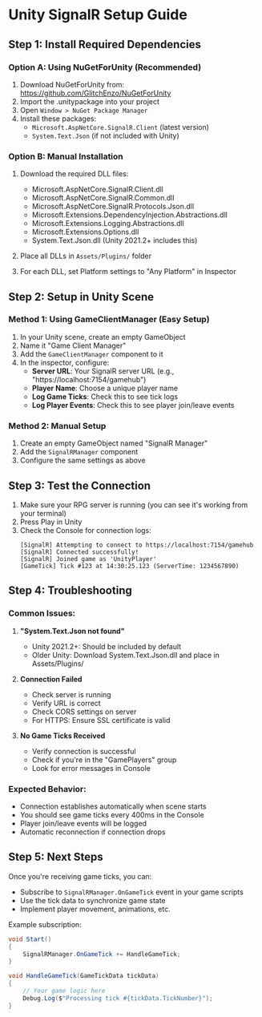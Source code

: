 # Unity SignalR Setup Guide

## Step 1: Install Required Dependencies

### Option A: Using NuGetForUnity (Recommended)
1. Download NuGetForUnity from: https://github.com/GlitchEnzo/NuGetForUnity
2. Import the .unitypackage into your project
3. Open `Window > NuGet Package Manager`
4. Install these packages:
   - `Microsoft.AspNetCore.SignalR.Client` (latest version)
   - `System.Text.Json` (if not included with Unity)

### Option B: Manual Installation
1. Download the required DLL files:
   - Microsoft.AspNetCore.SignalR.Client.dll
   - Microsoft.AspNetCore.SignalR.Common.dll
   - Microsoft.AspNetCore.SignalR.Protocols.Json.dll
   - Microsoft.Extensions.DependencyInjection.Abstractions.dll
   - Microsoft.Extensions.Logging.Abstractions.dll
   - Microsoft.Extensions.Options.dll
   - System.Text.Json.dll (Unity 2021.2+ includes this)

2. Place all DLLs in `Assets/Plugins/` folder
3. For each DLL, set Platform settings to "Any Platform" in Inspector

## Step 2: Setup in Unity Scene

### Method 1: Using GameClientManager (Easy Setup)
1. In your Unity scene, create an empty GameObject
2. Name it "Game Client Manager"
3. Add the `GameClientManager` component to it
4. In the inspector, configure:
   - **Server URL**: Your SignalR server URL (e.g., "https://localhost:7154/gamehub")
   - **Player Name**: Choose a unique player name
   - **Log Game Ticks**: Check this to see tick logs
   - **Log Player Events**: Check this to see player join/leave events

### Method 2: Manual Setup
1. Create an empty GameObject named "SignalR Manager"
2. Add the `SignalRManager` component
3. Configure the same settings as above

## Step 3: Test the Connection

1. Make sure your RPG server is running (you can see it's working from your terminal)
2. Press Play in Unity
3. Check the Console for connection logs:
   ```
   [SignalR] Attempting to connect to https://localhost:7154/gamehub
   [SignalR] Connected successfully!
   [SignalR] Joined game as 'UnityPlayer'
   [GameTick] Tick #123 at 14:30:25.123 (ServerTime: 1234567890)
   ```

## Step 4: Troubleshooting

### Common Issues:

1. **"System.Text.Json not found"**
   - Unity 2021.2+: Should be included by default
   - Older Unity: Download System.Text.Json.dll and place in Assets/Plugins/

2. **Connection Failed**
   - Check server is running
   - Verify URL is correct
   - Check CORS settings on server
   - For HTTPS: Ensure SSL certificate is valid

3. **No Game Ticks Received**
   - Verify connection is successful
   - Check if you're in the "GamePlayers" group
   - Look for error messages in Console

### Expected Behavior:
- Connection establishes automatically when scene starts
- You should see game ticks every 400ms in the Console
- Player join/leave events will be logged
- Automatic reconnection if connection drops

## Step 5: Next Steps

Once you're receiving game ticks, you can:
- Subscribe to `SignalRManager.OnGameTick` event in your game scripts
- Use the tick data to synchronize game state
- Implement player movement, animations, etc.

Example subscription:
```csharp
void Start()
{
    SignalRManager.OnGameTick += HandleGameTick;
}

void HandleGameTick(GameTickData tickData)
{
    // Your game logic here
    Debug.Log($"Processing tick #{tickData.TickNumber}");
}
```
